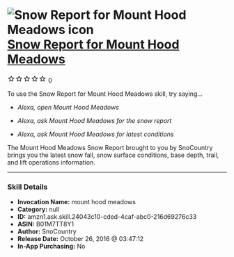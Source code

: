 # &nbsp;<img src="skill_icon" alt="Snow Report for Mount Hood Meadows icon" width="36"> [Snow Report for Mount Hood Meadows](http://alexa.amazon.com/#skills/amzn1.ask.skill.24043c10-cded-4caf-abc0-216d69276c33)
![0 stars](../../images/ic_star_border_black_18dp_1x.png)![0 stars](../../images/ic_star_border_black_18dp_1x.png)![0 stars](../../images/ic_star_border_black_18dp_1x.png)![0 stars](../../images/ic_star_border_black_18dp_1x.png)![0 stars](../../images/ic_star_border_black_18dp_1x.png) 0

To use the Snow Report for Mount Hood Meadows skill, try saying...

* *Alexa, open Mount Hood Meadows*

* *Alexa, ask Mount Hood Meadows for the snow report*

* *Alexa, ask Mount Hood Meadows for latest conditions*

The Mount Hood Meadows Snow Report brought to you by SnoCountry brings you the latest snow fall, snow surface conditions,  base depth, trail, and lift operations information.

***

### Skill Details

* **Invocation Name:** mount hood meadows
* **Category:** null
* **ID:** amzn1.ask.skill.24043c10-cded-4caf-abc0-216d69276c33
* **ASIN:** B01M7TT8Y1
* **Author:** SnoCountry
* **Release Date:** October 26, 2016 @ 03:47:12
* **In-App Purchasing:** No
